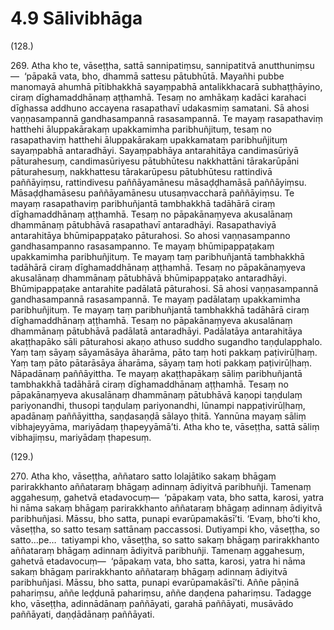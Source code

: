 # 4.9 Sālivibhāga

(128.)

269\. Atha kho te, vāseṭṭha, sattā sannipatiṃsu, sannipatitvā anutthuniṃsu—  ‘pāpakā vata, bho, dhammā sattesu pātubhūtā. Mayañhi pubbe manomayā ahumhā pītibhakkhā sayaṃpabhā antalikkhacarā subhaṭṭhāyino, ciraṃ dīghamaddhānaṃ aṭṭhamhā. Tesaṃ no amhākaṃ kadāci karahaci dīghassa addhuno accayena rasapathavī udakasmiṃ samatani. Sā ahosi vaṇṇasampannā gandhasampannā rasasampannā. Te mayaṃ rasapathaviṃ hatthehi āluppakārakaṃ upakkamimha paribhuñjituṃ, tesaṃ no rasapathaviṃ hatthehi āluppakārakaṃ upakkamataṃ paribhuñjituṃ sayaṃpabhā antaradhāyi. Sayaṃpabhāya antarahitāya candimasūriyā pāturahesuṃ, candimasūriyesu pātubhūtesu nakkhattāni tārakarūpāni pāturahesuṃ, nakkhattesu tārakarūpesu pātubhūtesu rattindivā paññāyiṃsu, rattindivesu paññāyamānesu māsaḍḍhamāsā paññāyiṃsu. Māsaḍḍhamāsesu paññāyamānesu utusaṃvaccharā paññāyiṃsu. Te mayaṃ rasapathaviṃ paribhuñjantā tambhakkhā tadāhārā ciraṃ dīghamaddhānaṃ aṭṭhamhā. Tesaṃ no pāpakānaṃyeva akusalānaṃ dhammānaṃ pātubhāvā rasapathavī antaradhāyi. Rasapathaviyā antarahitāya bhūmipappaṭako pāturahosi. So ahosi vaṇṇasampanno gandhasampanno rasasampanno. Te mayaṃ bhūmipappaṭakaṃ upakkamimha paribhuñjituṃ. Te mayaṃ taṃ paribhuñjantā tambhakkhā tadāhārā ciraṃ dīghamaddhānaṃ aṭṭhamhā. Tesaṃ no pāpakānaṃyeva akusalānaṃ dhammānaṃ pātubhāvā bhūmipappaṭako antaradhāyi. Bhūmipappaṭake antarahite padālatā pāturahosi. Sā ahosi vaṇṇasampannā gandhasampannā rasasampannā. Te mayaṃ padālataṃ upakkamimha paribhuñjituṃ. Te mayaṃ taṃ paribhuñjantā tambhakkhā tadāhārā ciraṃ dīghamaddhānaṃ aṭṭhamhā. Tesaṃ no pāpakānaṃyeva akusalānaṃ dhammānaṃ pātubhāvā padālatā antaradhāyi. Padālatāya antarahitāya akaṭṭhapāko sāli pāturahosi akaṇo athuso suddho sugandho taṇḍulapphalo. Yaṃ taṃ sāyaṃ sāyamāsāya āharāma, pāto taṃ hoti pakkaṃ paṭivirūḷhaṃ. Yaṃ taṃ pāto pātarāsāya āharāma, sāyaṃ taṃ hoti pakkaṃ paṭivirūḷhaṃ. Nāpadānaṃ paññāyittha. Te mayaṃ akaṭṭhapākaṃ sāliṃ paribhuñjantā tambhakkhā tadāhārā ciraṃ dīghamaddhānaṃ aṭṭhamhā. Tesaṃ no pāpakānaṃyeva akusalānaṃ dhammānaṃ pātubhāvā kaṇopi taṇḍulaṃ pariyonandhi, thusopi taṇḍulaṃ pariyonandhi, lūnampi nappaṭivirūḷhaṃ, apadānaṃ paññāyittha, saṇḍasaṇḍā sālayo ṭhitā. Yannūna mayaṃ sāliṃ vibhajeyyāma, mariyādaṃ ṭhapeyyāmā’ti. Atha kho te, vāseṭṭha, sattā sāliṃ vibhajiṃsu, mariyādaṃ ṭhapesuṃ.

(129.)

270\. Atha kho, vāseṭṭha, aññataro satto lolajātiko sakaṃ bhāgaṃ parirakkhanto aññataraṃ bhāgaṃ adinnaṃ ādiyitvā paribhuñji. Tamenaṃ aggahesuṃ, gahetvā etadavocuṃ—  ‘pāpakaṃ vata, bho satta, karosi, yatra hi nāma sakaṃ bhāgaṃ parirakkhanto aññataraṃ bhāgaṃ adinnaṃ ādiyitvā paribhuñjasi. Māssu, bho satta, punapi evarūpamakāsī’ti. ‘Evaṃ, bho’ti kho, vāseṭṭha, so satto tesaṃ sattānaṃ paccassosi. Dutiyampi kho, vāseṭṭha, so satto…pe…  tatiyampi kho, vāseṭṭha, so satto sakaṃ bhāgaṃ parirakkhanto aññataraṃ bhāgaṃ adinnaṃ ādiyitvā paribhuñji. Tamenaṃ aggahesuṃ, gahetvā etadavocuṃ—  ‘pāpakaṃ vata, bho satta, karosi, yatra hi nāma sakaṃ bhāgaṃ parirakkhanto aññataraṃ bhāgaṃ adinnaṃ ādiyitvā paribhuñjasi. Māssu, bho satta, punapi evarūpamakāsī’ti. Aññe pāṇinā pahariṃsu, aññe leḍḍunā pahariṃsu, aññe daṇḍena pahariṃsu. Tadagge kho, vāseṭṭha, adinnādānaṃ paññāyati, garahā paññāyati, musāvādo paññāyati, daṇḍādānaṃ paññāyati.
